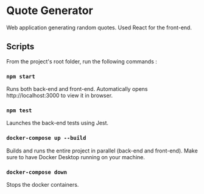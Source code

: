 # Quote Generator

Web application generating random quotes. Used React for the front-end.

## Scripts

From the project's root folder, run the following commands :

### `npm start`

Runs both back-end and front-end. Automatically opens http://localhost:3000 to view it in browser.
 
### `npm test`

Launches the back-end tests using Jest.

### `docker-compose up --build`

Builds and runs the entire project in parallel (back-end and front-end). Make sure to have Docker Desktop running on your machine.

### `docker-compose down`

Stops the docker containers.
